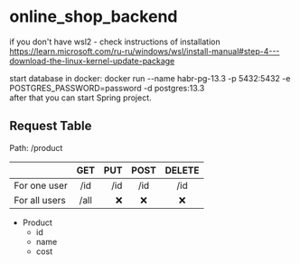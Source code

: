 # online_shop_backend
if you don't have wsl2 - check instructions of installation  
https://learn.microsoft.com/ru-ru/windows/wsl/install-manual#step-4---download-the-linux-kernel-update-package  
  
start database in docker: docker run --name habr-pg-13.3 -p 5432:5432 -e POSTGRES_PASSWORD=password -d postgres:13.3  
after that you can start Spring project.  

## Request Table
Path: /product

|   | GET | PUT | POST | DELETE |
|:----|:----------:|----------:|:----------:|:----------:|
| For one user | /id | /id | /id | /id |
| For all users | /all | :x: | :x: | :x: |

- Product
    - id
    - name
    - cost
